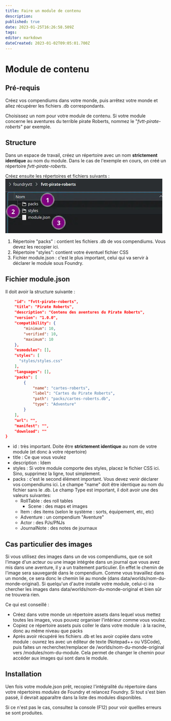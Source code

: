 ```yaml
---
title: Faire un module de contenu
description: 
published: true
date: 2023-01-25T16:26:58.509Z
tags: 
editor: markdown
dateCreated: 2023-01-02T09:05:01.700Z
---
```


# Module de contenu

## Pré-requis

Créez vos compendiums dans votre monde, puis arrêtez votre monde et allez récupérer les fichiers .db correspondants.

Choisissez un nom pour votre module de contenu. Si votre module concerne les aventures du terrible pirate Roberts, nommez le "*fvtt-pirate-roberts*" par exemple.

## Structure

Dans un espace de travail, créez un répertoire avec un nom **strictement identique** au nom du module. Dans le cas de l'exemple en cours, on créé un répertoire *fvtt-pirate-roberts*.

Créez ensuite les répertoires et fichiers suivants : 
![module_content_01.jpg](/development/module_content_01.jpg)

1. Répertoire "packs" : contient les fichiers .db de vos compendiums. Vous devez les recopier ici.
2. Répertoire "styles": contient votre éventuel fichier CSS
3. Fichier module.json : c'est le plus important, celui qui va servir à déclarer le module sous Foundry.

## Fichier module.json

Il doit avoir la structure suivante :

```json
    "id": "fvtt-pirate-roberts",
    "title": "Pirate Roberts",
    "description": "Contenu des aventures du Pirate Roberts",
    "version": "1.0.0",
    "compatibility": {
        "minimum": 10,
        "verified": 10,
        "maximum": 10
    },
    "esmodules": [],
    "styles": [
      "styles/styles.css"
    ],
    "languages": [],
    "packs": [
        {
            "name": "cartes-roberts",
            "label": "Cartes du Pirate Roberts",
            "path": "packs/cartes-roberts.db",
            "type": "Adventure"
        }
    ],
    "url": "",
    "manifest": "",
    "download": ""
}
```

- id : très important. Doite être **strictement identique** au nom de votre module (et donc à votre répertoire)
- title : Ce que vous voulez
- description : Idem
- styles : Si votre module comporte des styles, placez le fichier CSS ici. Sino, supprimez la ligne, tout simplement.
- packs : c'est le second élément important. Vous devez venir déclarer vos compendiums ici. Le champe "name" doit être identique au nom du fichier sans le .db. Le champ Type est important, il doit avoir une des valeurs suivantes: 
    - RollTable : des roll tables
		- Scene : des maps et images
    - Item : des items (selon le système : sorts, équipement, etc, etc)
    - Adventure : un compendium "Aventure"
    - Actor : des PJs/PNJs
    - JournalNote : des notes de journaux

## Cas particulier des images
Si vous utilisez des images dans un de vos compendiums, que ce soit l'image d'un acteur ou une image intégrée dans un journal que vous avez mis dans une aventure, il y a un traitement particulier. En effet le chemin de l'image sera sauvegardé dans le compendium. Comme vous travaillez dans un monde, ce sera donc le chemin lié au monde (dans data/worlds/nom-du-monde-original). Si quelqu'un d'autre installe votre module, celui-ci ira chercher les images dans data/worlds/nom-du-monde-original et bien sûr ne trouvera rien.

Ce qui est conseillé : 
- Créez dans votre monde un répertoire assets dans lequel vous mettez toutes les images, vous pouvez organiser l'intérieur comme vous voulez.
- Copiez ce répertoire assets puis coller le dans votre module : à la racine, donc au même niveau que packs
- Après avoir récupéré les fichiers .db et les avoir copiée dans votre module : ouvrez les avec un éditeur de texte (Notepad++ ou VSCode), puis faites un rechercher/remplacer de /worlds/nom-du-monde-original vers /modules/nom-du-module. Cela permet de changer le chemin pour accéder aux images qui sont dans le module.

## Installation

Uen fois votre module.json prêt, recopiez l'intégralité du répertoire dans votre répertoires *modules* de Foundry et relancez Foundry. Si tout s'est bien passé, il devrait apparaître dans la liste des modules disponibles.

Si ce n'est pas le cas, consultez la console (F12) pour voir quellles erreurs se sont produites.

